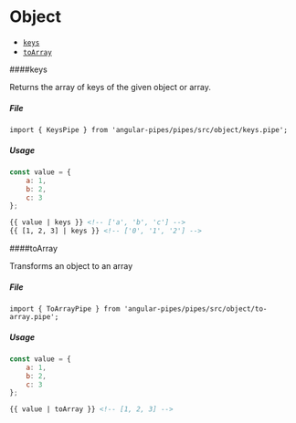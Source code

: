 # Object

* [`keys`](#keys)
* [`toArray`](#toArray)


####keys

Returns the array of keys of the given object or array.

##### File

```
import { KeysPipe } from 'angular-pipes/pipes/src/object/keys.pipe';
```

##### Usage

```javascript
const value = {
    a: 1,
    b: 2,
    c: 3
};

```

```html
{{ value | keys }} <!-- ['a', 'b', 'c'] -->
{{ [1, 2, 3] | keys }} <!-- ['0', '1', '2'] -->
```

####toArray

Transforms an object to an array

##### File

```
import { ToArrayPipe } from 'angular-pipes/pipes/src/object/to-array.pipe';
```

##### Usage

```javascript
const value = {
    a: 1,
    b: 2,
    c: 3
};

```

```html
{{ value | toArray }} <!-- [1, 2, 3] -->
```
